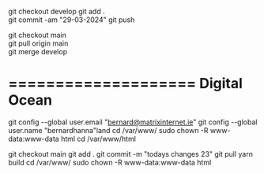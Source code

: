 git checkout develop
git add .           
git commit -am "29-03-2024"
git push

git checkout main   
git pull origin main        
git merge develop

====================
Digital Ocean
====================

git config --global user.email "bernard@matrixinternet.ie"
git config --global user.name "bernardhanna"land
cd /var/www/
sudo chown -R www-data:www-data html
cd /var/www/html

git checkout main
git add .
git commit -m "todays changes 23"
git pull
yarn build
cd /var/www/
sudo chown -R www-data:www-data html
